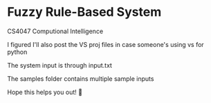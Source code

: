 # Fuzzy Rule-Based System
 CS4047 Computional Intelligence
 
 I figured I'll also post the VS proj files in case someone's using vs for python
 
 The system input is through input.txt
 
 The samples folder contains multiple sample inputs
 
 Hope this helps you out! 🦆
